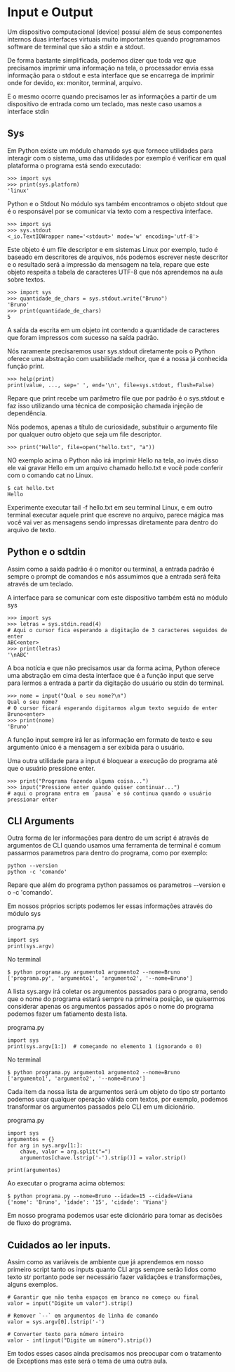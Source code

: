 # Input e Output
Um dispositivo computacional (device) possui além de seus componentes internos duas interfaces virtuais muito importantes quando programamos software de terminal que são a stdin e a stdout.

De forma bastante simplificada, podemos dizer que toda vez que precisamos imprimir uma informação na tela, o processador envia essa informação para o stdout e esta interface que se encarrega de imprimir onde for devido, ex: monitor, terminal, arquivo.

E o mesmo ocorre quando precisamos ler as informações a partir de um dispositivo de entrada como um teclado, mas neste caso usamos a interface stdin

## Sys
Em Python existe um módulo chamado sys que fornece utilidades para interagir com o sistema, uma das utilidades por exemplo é verificar em qual plataforma o programa está sendo executado:

```
>>> import sys
>>> print(sys.platform)
'linux'
```

Python e o Stdout
No módulo sys também encontramos o objeto stdout que é o responsável por se comunicar via texto com a respectiva interface.
```
>>> import sys
>>> sys.stdout
<_io.TextIOWrapper name='<stdout>' mode='w' encoding='utf-8'>
```

Este objeto é um file descriptor e em sistemas Linux por exemplo, tudo é baseado em descritores de arquivos, nós podemos escrever neste descritor e o resultado será a impressão da mensagem na tela, repare que este objeto respeita a tabela de caracteres UTF-8 que nós aprendemos na aula sobre textos.
```
>>> import sys
>>> quantidade_de_chars = sys.stdout.write("Bruno")
'Bruno'
>>> print(quantidade_de_chars)
5
```

A saída da escrita em um objeto int contendo a quantidade de caracteres que foram impressos com sucesso na saída padrão.

Nós raramente precisaremos usar sys.stdout diretamente pois o Python oferece uma abstração com usabilidade melhor, que é a nossa já conhecida função print.
```
>>> help(print)
print(value, ..., sep=' ', end='\n', file=sys.stdout, flush=False)
```

Repare que print recebe um parâmetro file que por padrão é o sys.stdout e faz isso utilizando uma técnica de composição chamada injeção de dependência.

Nós podemos, apenas a título de curiosidade, substituir o argumento file por qualquer outro objeto que seja um file descriptor.
```
>>> print("Hello", file=open("hello.txt", "a"))
```
NO exemplo acima o Python não irá imprimir Hello na tela, ao invés disso ele vai gravar Hello em um arquivo chamado hello.txt e você pode conferir com o comando cat no Linux.
```
$ cat hello.txt
Hello
```

Experimente executar tail -f hello.txt em seu terminal Linux, e em outro terminal executar aquele print que escreve no arquivo, parece mágica mas você vai ver as mensagens sendo impressas diretamente para dentro do arquivo de texto.

## Python e o sdtdin
Assim como a saída padrão é o monitor ou terminal, a entrada padrão é sempre o prompt de comandos e nós assumimos que a entrada será feita através de um teclado.

A interface para se comunicar com este dispositivo também está no módulo sys
```
>>> import sys
>>> letras = sys.stdin.read(4)
# Aqui o cursor fica esperando a digitação de 3 caracteres seguidos de enter
ABC<enter>
>>> print(letras)
'\nABC'
```

A boa notícia e que não precisamos usar da forma acima, Python oferece uma abstração em cima desta interface que é a função input que serve para lermos a entrada a partir da digitação do usuário ou stdin do terminal.
```
>>> nome = input("Qual o seu nome?\n")
Qual o seu nome?
# O cursor ficará esperando digitarmos algum texto seguido de enter
Bruno<enter>
>>> print(nome)
'Bruno'
```

A função input sempre irá ler as informação em formato de texto e seu argumento único é a mensagem a ser exibida para o usuário.

Uma outra utilidade para a input é bloquear a execução do programa até que o usuário pressione enter.
```
>>> print("Programa fazendo alguma coisa...")
>>> input("Pressione enter quando quiser continuar...")
# aqui o programa entra em `pausa` e só continua quando o usuário pressionar enter
```

## CLI Arguments
Outra forma de ler informações para dentro de um script é através de argumentos de CLI quando usamos uma ferramenta de terminal é comum passarmos parametros para dentro do programa, como por exemplo:
```
python --version
python -c 'comando'
```

Repare que além do programa python passamos os parametros --version e o -c 'comando'.

Em nossos próprios scripts podemos ler essas informações através do módulo sys

programa.py
```
import sys
print(sys.argv)
```
No terminal
```
$ python programa.py argumento1 argumento2 --nome=Bruno
['programa.py', 'argumento1', 'argumento2', '--nome=Bruno']
```

A lista sys.argv irá coletar os argumentos passados para o programa, sendo que o nome do programa estará sempre na primeira posição, se quisermos considerar apenas os argumentos passados após o nome do programa podemos fazer um fatiamento desta lista.

programa.py
```
import sys
print(sys.argv[1:])  # começando no elemento 1 (ignorando o 0)
```

No terminal
```
$ python programa.py argumento1 argumento2 --nome=Bruno
['argumento1', 'argumento2', '--nome=Bruno']
```

Cada item da nossa lista de argumentos será um objeto do tipo str portanto podemos usar qualquer operação válida com textos, por exemplo, podemos transformar os argumentos passados pelo CLI em um dicionário.

programa.py
```
import sys
argumentos = {}
for arg in sys.argv[1:]:
    chave, valor = arg.split("=")
    argumentos[chave.lstrip('-').strip()] = valor.strip()

print(argumentos)
```

Ao executar o programa acima obtemos:
```
$ python programa.py --nome=Bruno --idade=15 --cidade=Viana
{'nome': 'Bruno', 'idade': '15', 'cidade': 'Viana'}
```

Em nosso programa podemos usar este dicionário para tomar as decisões de fluxo do programa.

## Cuidados ao ler inputs.
Assim como as variáveis de ambiente que já aprendemos em nosso primeiro script tanto os inputs quanto CLI args sempre serão lidos como texto str portanto pode ser necessário fazer validações e transformações, alguns exemplos.
```
# Garantir que não tenha espaços em branco no começo ou final
valor = input("Digite um valor").strip()

# Remover `--` em argumentos de linha de comando
valor = sys.argv[0].lstrip('-')

# Converter texto para número inteiro
valor - int(input("Digite um número").strip())
```

Em todos esses casos ainda precisamos nos preocupar com o tratamento de Exceptions mas este será o tema de uma outra aula.
